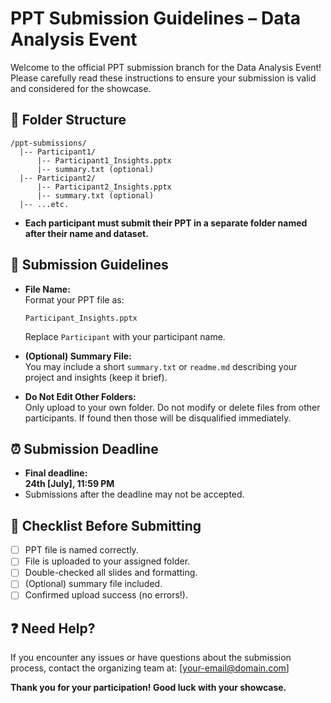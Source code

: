 # PPT Submission Guidelines – Data Analysis Event

Welcome to the official PPT submission branch for the Data Analysis Event!  
Please carefully read these instructions to ensure your submission is valid and considered for the showcase.

## 📂 Folder Structure

```
/ppt-submissions/
  |-- Participant1/
      |-- Participant1_Insights.pptx
      |-- summary.txt (optional)
  |-- Participant2/
      |-- Participant2_Insights.pptx
      |-- summary.txt (optional)
  |-- ...etc.
```
- **Each participant must submit their PPT in a separate folder named after their name and dataset.**

## 📄 Submission Guidelines

- **File Name:**  
  Format your PPT file as:  
  ```
  Participant_Insights.pptx
  ```
  Replace `Participant` with your participant name.

- **(Optional) Summary File:**  
  You may include a short `summary.txt` or `readme.md` describing your project and insights (keep it brief).

- **Do Not Edit Other Folders:**  
  Only upload to your own folder. Do not modify or delete files from other participants. If found then those will be disqualified immediately.

## ⏰ Submission Deadline

- **Final deadline:**  
  **24th [July], 11:59 PM**
- Submissions after the deadline may not be accepted.

## 📣 Checklist Before Submitting

- [ ] PPT file is named correctly.
- [ ] File is uploaded to your assigned folder.
- [ ] Double-checked all slides and formatting.
- [ ] (Optional) summary file included.
- [ ] Confirmed upload success (no errors!).

## ❓ Need Help?

If you encounter any issues or have questions about the submission process, contact the organizing team at: [your-email@domain.com]

**Thank you for your participation! Good luck with your showcase.**
